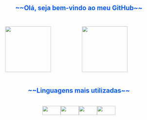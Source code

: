 <div style="text-align: center; color: #005aff; font-size: 1.5em; font-weight: bold;">
  <p>~~Olá, seja bem-vindo ao meu GitHub~~</p>
</div>

<br>

<div style="display: flex; justify-content: space-between;">
  <div style="width: 48%; border: none solid #ccc; padding: 10px;">
    <img height ="150em" src="https://github-readme-stats.vercel.app/api?username=github-elison&show_icons=true&theme=dracula")>
  
  </div>
  <div style="width: 48%; border: none solid #ccc; padding: 10px;">
    <img height ="150em" src="https://github-readme-stats.vercel.app/api/top-langs/?username=github-elison&layout=compact">
    
  </div>
</div>

<br>

<div style="text-align: center; color: #005aff; font-size: 1.5em; font-weight: bold;">
  <p>~~Linguagens mais utilizadas~~</p>
</div>
<br>

<div style="display: flex; justify-content: center;">
<img height=30cm src="https://cdn.jsdelivr.net/gh/devicons/devicon/icons/html5/html5-original.svg" align="center" heigth="50" width="60" />
<img height=30cm src="https://cdn.jsdelivr.net/gh/devicons/devicon/icons/css3/css3-original.svg" align="center" heigth="50" width="60" />
<img height=30cm src="https://cdn.jsdelivr.net/gh/devicons/devicon/icons/python/python-original.svg" align="center" heigth="50" width="60" />
<img height=30cm src="https://cdn.jsdelivr.net/gh/devicons/devicon/icons/javascript/javascript-original.svg" align="center" heigth="50" width="60" />
</div>

